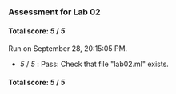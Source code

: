 ### Assessment for Lab 02

#### Total score: _5_ / _5_

Run on September 28, 20:15:05 PM.

+  _5_ / _5_ : Pass: Check that file "lab02.ml" exists.

#### Total score: _5_ / _5_

